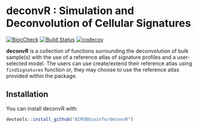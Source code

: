 
<!-- README.md is generated from README.Rmd. Please edit that file -->

# deconvR : Simulation and Deconvolution of Cellular Signatures
[![BiocCheck](https://github.com/BIMSBbioinfo/deconvR/workflows/BiocCheck/badge.svg)](https://github.com/BIMSBbioinfo/deconvR/actions) [![Build Status](https://app.travis-ci.com/BIMSBbioinfo/deconvR.svg?branch=main)](https://app.travis-ci.com/github/BIMSBbioinfo/deconvR) [![codecov](https://codecov.io/gh/BIMSBbioinfo/deconvR/branch/main/graph/badge.svg?token=F86XU6BI9S)](https://codecov.io/gh/BIMSBbioinfo/deconvR)

<!-- badges: start -->
<!-- badges: end -->

**deconvR** is a collection of functions surrounding the deconvolution of bulk
sample(s) with the use of a reference atlas of signature profiles and a
user-selected model. The users can use create/extend their reference atlas using
`findSignatures` function or, they may choose to use the reference atlas provided within the package.

## Installation

You can install deconvR with:

``` r
devtools::install_github("BIMSBbioinfo/deconvR")
```
